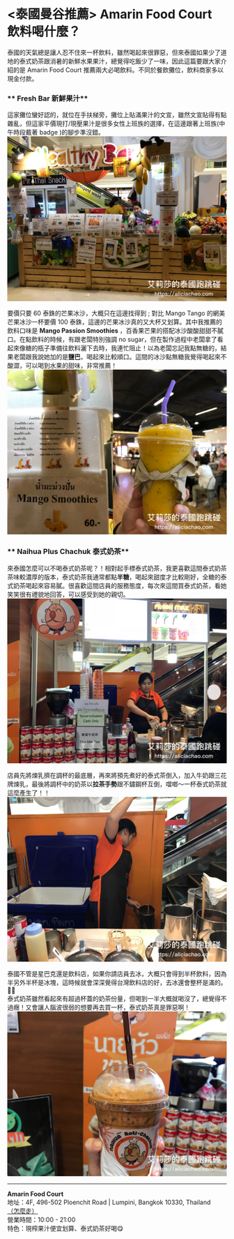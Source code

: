 # \<泰國曼谷推薦\> Amarin Food Court 飲料喝什麼？

泰國的天氣總是讓人忍不住來一杯飲料，雖然喝起來很罪惡，但來泰國如果少了道地的泰式奶茶跟消暑的新鮮水果果汁，總覺得吃飯少了一味，因此這篇要跟大家介紹的是 Amarin Food Court 推薦兩大必喝飲料。不同於餐飲攤位，飲料商家多以現金付款。

### ** Fresh Bar 新鮮果汁**
這家攤位蠻好認的，就位在手扶梯旁，攤位上貼滿果汁的文宣，雖然文宣貼得有點雜亂，但這家平價現打/現壓果汁是很多女性上班族的選擇，在這邊跟著上班族(中午時段戴著 badge )的腳步準沒錯。
![](%E6%9E%9C%E6%B1%81%E6%94%A4%E8%B2%A9.jpg)

要價只要 60 泰銖的芒果冰沙，大概只在這邊找得到 ; 對比 Mango Tango 的網美芒果冰沙一杯要價 100 泰銖，這邊的芒果冰沙真的又大杯又划算。其中我推薦的飲料口味是 **Mango Passion Smoothies** ，百香果芒果的搭配冰沙酸酸甜甜不膩口。在點飲料的時候，有跟老闆特別強調 no sugar，但在製作過程中老闆拿了看起來像糖的瓶子準備往飲料灑下去時，我連忙阻止！以為老闆忘記我點無糖的，結果老闆跟我說她加的是**鹽巴**，喝起來比較順口。這間的冰沙點無糖我覺得喝起來不酸澀，可以喝到水果的甜味，非常推薦！
![](%E6%9E%9C%E6%B1%81.jpg)

###  ** Naihua Plus Chachuk 泰式奶茶**
來泰國怎麼可以不喝泰式奶茶呢？！相對起手標泰式奶茶，我更喜歡這間泰式奶茶茶味較濃厚的版本，泰式奶茶我通常都點**半糖**，喝起來甜度才比較剛好，全糖的泰式奶茶喝起來容易膩。很喜歡這間店員的服務態度，每次來這間買泰式奶茶，看她笑笑很有禮貌地回答，可以感受到她的親切。
![](%E6%B3%B0%E5%BC%8F%E5%A5%B6%E8%8C%B6.jpg)

店員先將煉乳擠在調杯的最底層，再來將預先煮好的泰式茶倒入，加入牛奶跟三花牌煉乳，最後將調杯中的奶茶以**拉茶手勢**跟不鏽鋼杯互倒，噹啷～一杯泰式奶茶就這麼產生了！！
![](%E6%8B%89%E8%8C%B6.jpg)

泰國不管是星巴克還是飲料店，如果你請店員去冰，大概只會得到半杯飲料，因為半另外半杯是冰塊，這時候就會深深覺得台灣飲料店的好，去冰還會整杯是滿的。👍🏻  
泰式奶茶雖然看起來有超過杯蓋的奶茶份量，但喝到一半大概就喝沒了，總覺得不過癮！又會讓人腦波很弱的想要再去買一杯，泰式奶茶真是罪惡啊！
![](%E6%B3%B0%E5%BC%8F%E5%A5%B6%E8%8C%B6%E9%A3%B2%E6%96%99.jpg)


---- 
**Amarin Food Court**  
地址：4F, 496-502 Ploenchit Road | Lumpini, Bangkok 10330, Thailand  
[（怎麼走）](https://goo.gl/maps/fp4JSgcKRdk)  
營業時間：10:00 - 21:00  
特色：現榨果汁便宜划算、泰式奶茶好喝😋  
  





















